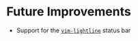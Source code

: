 Future Improvements
===================

* Support for the [`vim-lightline`](https://github.com/itchyny/lightline.vim) status bar
